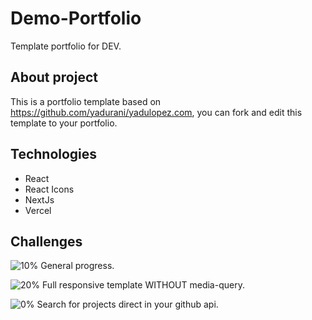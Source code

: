 # Demo-Portfolio
Template portfolio for DEV.

## About project
This is a portfolio template based on https://github.com/yadurani/yadulopez.com, you can fork and edit this template to your portfolio.

## Technologies  
- React
- React Icons
- NextJs
- Vercel

## Challenges
![10%](https://progress-bar.dev/10) General progress.

![20%](https://progress-bar.dev/20) Full responsive template WITHOUT media-query.

![0%](https://progress-bar.dev/0) Search for projects direct in your github api.

